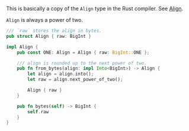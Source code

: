 This is basically a copy of the `Align` type in the Rust compiler.
See [Align](https://doc.rust-lang.org/nightly/nightly-rustc/rustc_target/abi/struct.Align.html).

`Align` is always a power of two.

```rust
/// `raw` stores the align in bytes.
pub struct Align { raw: BigInt }

impl Align {
    pub const ONE: Align = Align { raw: BigInt::ONE };

    /// align is rounded up to the next power of two.
    pub fn from_bytes(align: impl Into<BigInt>) -> Align {
        let align = align.into();
        let raw = align.next_power_of_two();

        Align { raw }
    }

    pub fn bytes(self) -> BigInt {
        self.raw
    }
}
```
